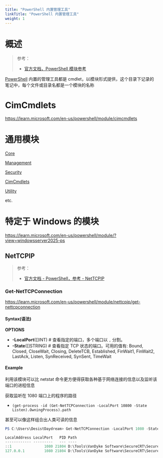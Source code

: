 ```yaml
---
title: "PowerShell 内置管理工具"
linkTitle: "PowerShell 内置管理工具"
weight: 1
---
```


# 概述

> 参考：
>
> - [官方文档，PowerShell 模块参考](https://learn.microsoft.com/en-us/powershell/module)

[PowerShell](/docs/1.操作系统/Terminal%20与%20Shell/WindowsShell/PowerShell/PowerShell.md) 内置的管理工具都是 cmdlet，以模块形式提供，这个目录下记录的笔记中，每个文件或目录名都是一个模块的名称

# CimCmdlets

https://learn.microsoft.com/en-us/powershell/module/cimcmdlets

# 通用模块

[Core](/docs/1.操作系统/Windows%20管理/Windows%20管理工具/PowerShell%20内置管理工具/Core.md)

[Management](/docs/1.操作系统/Windows%20管理/Windows%20管理工具/PowerShell%20内置管理工具/Management.md)

[Security](/docs/1.操作系统/Windows%20管理/Windows%20管理工具/PowerShell%20内置管理工具/Security.md)

[CimCmdlets](/docs/1.操作系统/Windows%20管理/Windows%20管理工具/PowerShell%20内置管理工具/CimCmdlets.md)

[Utility](/docs/1.操作系统/Windows%20管理/Windows%20管理工具/PowerShell%20内置管理工具/Utility.md)

etc.

# 特定于 Windows 的模块

https://learn.microsoft.com/en-us/powershell/module/?view=windowsserver2025-ps

## NetTCPIP

> 参考：
>
> - [官方文档 - PowerShell，参考 - NetTCPIP](https://learn.microsoft.com/en-us/powershell/module/nettcpip)


### Get-NetTCPConnection

https://learn.microsoft.com/en-us/powershell/module/nettcpip/get-nettcpconnection

#### Syntax(语法)

**OPTIONS**

- **-LocalPort**(\[]INT) # 查看指定的端口，多个端口以 `,` 分割。
- **-State**(\[]STRING) # 查看指定 TCP 状态的端口。可用的值有: Bound, Closed, CloseWait, Closing, DeleteTCB, Established, FinWait1, FinWait2, LastAck, Listen, SynReceived, SynSent, TimeWait

#### Example

利用该模块可以比 netstat 命令更方便得获取各种基于网络连接的信息以及监听该端口的进程信息

获取监听在 1080 端口上的程序的路径

- `(get-process -id (Get-NetTCPConnection -LocalPort 10800 -State Listen).OwningProcess).path`

甚至可以像这样组合出人类可读的信息

```powershell
PS C:\Users\DesistDaydream> Get-NetTCPConnection -LocalPort 1080 -State Listen | Select-Object LocalAddress, LocalPort, @{Name="PID";Expression={$_.OwningProcess}}, @{Name="Path";Expression={(Get-Process -Id $_.OwningProcess -FileVersionInfo).FileName}}

LocalAddress LocalPort   PID Path
------------ ---------   --- ----
::1               1080 21804 D:\Tools\VanDyke Software\SecureCRT\SecureCRT.exe
127.0.0.1         1080 21804 D:\Tools\VanDyke Software\SecureCRT\SecureCRT.exe
```